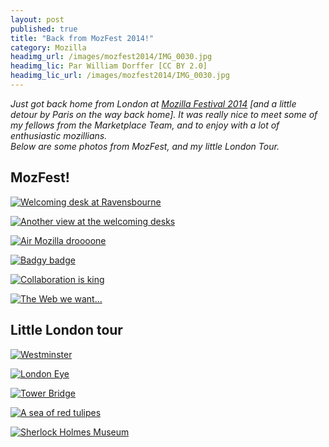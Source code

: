 ```yaml
---
layout: post
published: true
title: "Back from MozFest 2014!"
category: Mozilla
headimg_url: /images/mozfest2014/IMG_0030.jpg
headimg_lic: Par William Dorffer [CC BY 2.0]
headimg_lic_url: /images/mozfest2014/IMG_0030.jpg
---
```

*Just got back home from London at [Mozilla Festival 2014](http://2014.mozillafestival.org/) [and a little detour by Paris on the way back home]. It was really nice to meet some of my fellows from the Marketplace Team, and to enjoy with a lot of enthusiastic mozillians.  
Below are some photos from MozFest, and my little London Tour.*

## MozFest!
[![Welcoming desk at Ravensbourne](/images/mozfest2014/IMG_0044.jpg)](/images/mozfest2014/IMG_0044.jpg)

[![Another view at the welcoming desks](/images/mozfest2014/IMG_0029.jpg)](/images/mozfest2014/IMG_0029.jpg)

[![Air Mozilla droooone](/images/mozfest2014/IMG_0030.jpg)](/images/mozfest2014/IMG_0030.jpg)

[![Badgy badge](/images/mozfest2014/IMG_0035.jpg)](/images/mozfest2014/IMG_0035.jpg)

[![Collaboration is king](/images/mozfest2014/IMG_0038.jpg)](/images/mozfest2014/IMG_0038.jpg)

[![The Web we want…](/images/mozfest2014/IMG_0042.jpg)](/images/mozfest2014/IMG_0042.jpg)

## Little London tour
[![Westminster](/images/mozfest2014/IMG_0067.jpg)](/images/mozfest2014/IMG_0067.jpg)

[![London Eye](/images/mozfest2014/IMG_0072.jpg)](/images/mozfest2014/IMG_0072.jpg)

[![Tower Bridge](/images/mozfest2014/IMG_0064.jpg)](/images/mozfest2014/IMG_0064.jpg)

[![A sea of red tulipes](/images/mozfest2014/IMG_0066.jpg)](/images/mozfest2014/IMG_0066.jpg)

[![Sherlock Holmes Museum](/images/mozfest2014/IMG_0026.jpg)](/images/mozfest2014/IMG_0026.jpg)